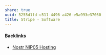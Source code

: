 ```yaml
---
share: true
uuid: 5255d1fd-c511-4496-a426-e5a993e37050
title: Stripe - Software
---
```

#### Backlinks

* [Nostr NIP05 Hosting](/d47fb94f-9b4b-4e93-abf1-7d4647bfd0c2)